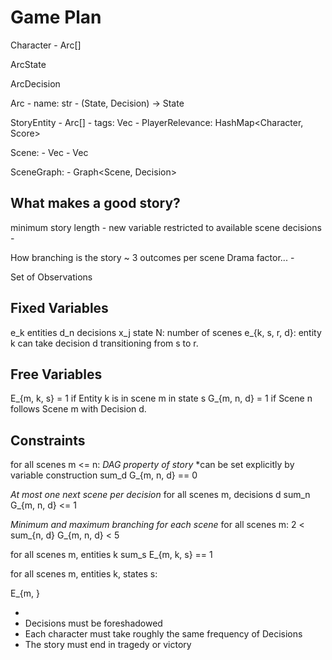 

# Game Plan


Character
    - Arc[]

ArcState

ArcDecision

Arc
    - name: str
    - (State, Decision) -> State

StoryEntity
    - Arc[]
    - tags: Vec<Str>
    - PlayerRelevance: HashMap<Character, Score>

Scene:
    - Vec<StoreEntity>
    - Vec<Decision> 

SceneGraph:
    - Graph<Scene, Decision>

## What makes a good story?

minimum story length
    - new variable restricted to available scene decisions
    - 

How branching is the story ~ 3 outcomes per scene
Drama factor...
    - 

Set of Observations


## Fixed Variables

e_k entities
d_n decisions
x_j state
N: number of scenes
e_{k, s, r, d}: entity k can take decision d transitioning from s to r.


## Free Variables

E_{m, k, s} = 1 if Entity k is in scene m in state s
G_{m, n, d} = 1 if Scene n follows Scene m with Decision d. 

## Constraints

for all scenes m <= n:
*DAG property of story*
*can be set explicitly by variable construction
sum_d G_{m, n, d} == 0

*At most one next scene per decision*
for all scenes m, decisions d
sum_n G_{m, n, d} <= 1

*Minimum and maximum branching for each scene*
for all scenes m:
2 < sum_{n, d} G_{m, n, d} < 5



for all scenes m, entities k
sum_s E_{m, k, s} == 1


for all scenes m, entities k, states s:

E_{m, }


- 
- Decisions must be foreshadowed
- Each character must take roughly the same frequency of Decisions
- The story must end in tragedy or victory

